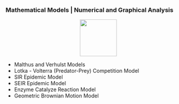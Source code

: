 ### Mathematical Models | Numerical and Graphical Analysis 

<div id="header" align="center">
  <img src="https://www.google.com/url?sa=i&url=https%3A%2F%2Fblog.docsity.com%2Fen%2Fstudy-tips%2Fmathematics-2%2Fconics-graphic-explanation-gifs%2F&psig=AOvVaw3O2szhq-D1605pJeY8SZai&ust=1676567792014000&source=images&cd=vfe&ved=0CA8QjRxqFwoTCLCM1u2DmP0CFQAAAAAdAAAAABAw" width="100"/>
</div>

* Malthus and Verhulst Models 
* Lotka - Volterra (Predator-Prey) Competition Model
* SIR Epidemic Model
* SEIR Epidemic Model
* Enzyme Catalyze Reaction Model
* Geometric Brownian Motion Model



